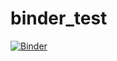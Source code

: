 # binder_test

[![Binder](https://mybinder.org/badge_logo.svg)](https://mybinder.org/v2/gh/furnstahl/binder_test/master)

